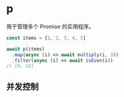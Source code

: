 # p

用于管理多个 Promise 的实用程序。

```js
const items = [1, 2, 3, 4, 5]

await p(items)
  .map(async (i) => await multiply(i, 3))
  .filter(async (i) => await isEven(i))
// [6, 12]
```

## 并发控制
